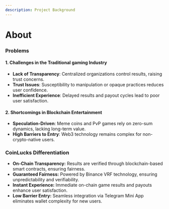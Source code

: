 ```yaml
---
description: Project Background
---
```


# About

### **Problems**

#### 1. Challenges in the Traditional gaming Industry

* **Lack of Transparency**: Centralized organizations control results, raising trust concerns.
* **Trust Issues**: Susceptibility to manipulation or opaque practices reduces user confidence.
* **Inefficient Experience**: Delayed results and payout cycles lead to poor user satisfaction.

#### 2. Shortcomings in Blockchain Entertainment

* **Speculation-Driven**: Meme coins and PvP games rely on zero-sum dynamics, lacking long-term value.
* **High Barriers to Entry**: Web3 technology remains complex for non-crypto-native users.

### CoinLucks Differentiation

* **On-Chain Transparency:** Results are verified through blockchain-based smart contracts, ensuring fairness.
* **Guaranteed Fairness:** Powered by Binance VRF technology, ensuring unpredictability and verifiability.
* **Instant Experience:** Immediate on-chain game results and payouts enhance user satisfaction.
* **Low Barrier Entry:** Seamless integration via Telegram Mini App eliminates wallet complexity for new users.
